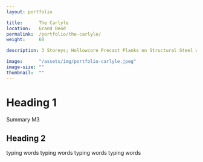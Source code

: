 ```yaml
---
layout: portfolio

title:      The Carlyle
location:   Grand Bend
permalink:  /portfolio/the-carlyle/
weight:     60

description: 3 Storeys; Hollowcore Precast Planks on Structural Steel with Masonry Walls

image:      "/assets/img/portfolio-carlyle.jpeg" 
image-size: ""
thumbnail:  ""
---
```


# Heading 1

Summary M3

## Heading 2

typing words typing words typing words typing words
